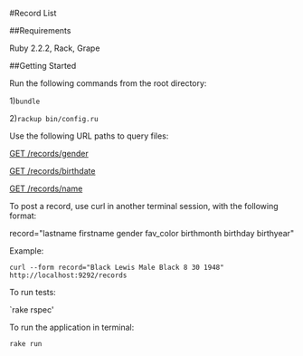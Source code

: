 #Record List

##Requirements

Ruby 2.2.2, Rack, Grape

##Getting Started

Run the following commands from the root directory:

1)`bundle`

2)`rackup bin/config.ru`

Use the following URL paths to query files:

[GET /records/gender](http://localhost:9292/records/gender)

[GET /records/birthdate](http://localhost:9292/records/birthdate)

[GET /records/name](http://localhost:9292/records/name)

To post a record, use curl in another terminal session, with the following format:

record="lastname firstname gender fav_color birthmonth birthday birthyear"

Example:

`curl --form record="Black Lewis Male Black 8 30 1948" http://localhost:9292/records`

To run tests:

`rake rspec'

To run the application in terminal:

`rake run`
